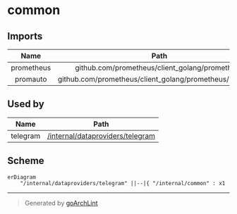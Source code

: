 # common

## Imports

|    Name    |                          Path                           | Inner | Count |
|:----------:|:-------------------------------------------------------:|:-----:|:-----:|
| prometheus |     github.com/prometheus/client_golang/prometheus      |  ❌   |   1   |
|  promauto  | github.com/prometheus/client_golang/prometheus/promauto |  ❌   |   1   |

## Used by

|   Name   |                             Path                              |
|:--------:|:-------------------------------------------------------------:|
| telegram | [/internal/dataproviders/telegram](dataproviders/telegram.md) |

## Scheme

```mermaid
erDiagram
    "/internal/dataproviders/telegram" ||--|{ "/internal/common" : x1
```

---

> Generated by [goArchLint](https://github.com/gbh007/goarchlint)
